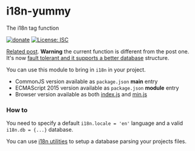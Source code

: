 # i18n-yummy
The i18n tag function

[![donate](https://img.shields.io/badge/$-donate-ff69b4.svg?maxAge=2592000&style=flat)](https://github.com/WebReflection/donate) [![License: ISC](https://img.shields.io/badge/License-ISC-yellow.svg)](https://opensource.org/licenses/ISC)

[Related post](https://codeburst.io/easy-i18n-in-10-lines-of-javascript-poc-eb9e5444d71e).
**Warning** the current function is different from the post one. It's now [fault tolerant and it supports a better database](https://github.com/WebReflection/i18n-utils/issues/1) structure.

You can use this module to bring in `i18n` in your project.

  * CommonJS version available as `package.json` **main** entry
  * ECMAScript 2015 version available as `package.json` **module** entry
  * Browser version available as both [index.js](https://unpkg.com/i18n-yummy@latest/index.js) and [min.js](https://unpkg.com/i18n-yummy@latest/min.js)

### How to
You need to specify a default `i18n.locale = 'en'` language and a valid `i18n.db = {...}` database.

You can use [i18n utilities](https://github.com/WebReflection/i18n-utils) to setup a database parsing your projects files.
